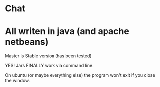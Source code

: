 # Chat
# All writen in java (and apache netbeans)
Master is Stable version
(has been tested)

YES!
Jars FINALLY work via command line.

On ubuntu (or maybe everything else) the program won't exit if you close the window.